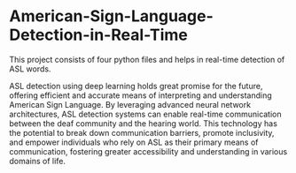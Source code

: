 # American-Sign-Language-Detection-in-Real-Time
This project consists of four python files and helps in real-time detection of ASL words.

ASL detection using deep learning holds great promise for the future, offering efficient and accurate means of interpreting and understanding American Sign Language. By leveraging advanced neural network architectures, ASL detection systems can enable real-time communication between the deaf community and the hearing world. This technology has the potential to break down communication barriers, promote inclusivity, and empower individuals who rely on ASL as their primary means of communication, fostering greater accessibility and understanding in various domains of life.
